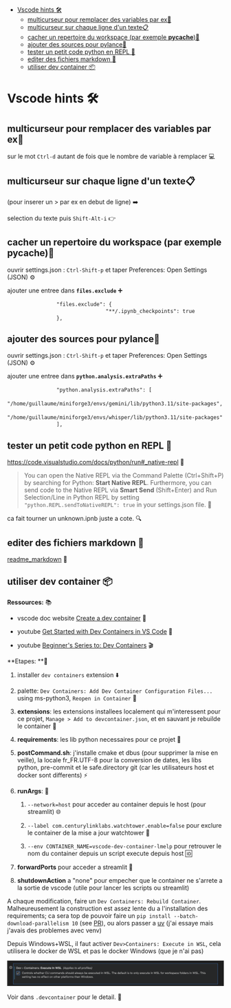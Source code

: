 - [Vscode hints 🛠️](#vscode-hints-️)
  - [multicurseur pour remplacer des variables par ex🔄](#multicurseur-pour-remplacer-des-variables-par-ex)
  - [multicurseur sur chaque ligne d'un texte📋](#multicurseur-sur-chaque-ligne-dun-texte)
  - [cacher un repertoire du workspace (par exemple __pycache__)🙈](#cacher-un-repertoire-du-workspace-par-exemple-pycache)
  - [ajouter des sources pour pylance🔌](#ajouter-des-sources-pour-pylance)
  - [tester un petit code python en REPL 🐍](#tester-un-petit-code-python-en-repl-)
  - [editer des fichiers markdown 📝](#editer-des-fichiers-markdown-)
  - [utiliser dev container 📦](#utiliser-dev-container-)


# Vscode hints 🛠️

## multicurseur pour remplacer des variables par ex🔄

sur le mot `Ctrl-d` autant de fois que le nombre de variable à remplacer 💻

## multicurseur sur chaque ligne d'un texte📋

(pour inserer un > par ex en debut de ligne) ➡️

selection du texte puis `Shift-Alt-i` 👉

## cacher un repertoire du workspace (par exemple __pycache__)🙈

ouvrir settings.json : `Ctrl-Shift-p` et taper Preferences: Open Settings (JSON) ⚙️

ajouter une entree dans __`files.exclude`__ ➕

```
                "files.exclude": {
                                "**/.ipynb_checkpoints": true
                },
```

## ajouter des sources pour pylance🔌

ouvrir settings.json : `Ctrl-Shift-p` et taper Preferences: Open Settings (JSON) ⚙️

ajouter une entree dans __`python.analysis.extraPaths`__ ➕

```
                "python.analysis.extraPaths": [
                                "/home/guillaume/miniforge3/envs/gemini/lib/python3.11/site-packages",
                                "/home/guillaume/miniforge3/envs/whisper/lib/python3.11/site-packages"
                ],
```

## tester un petit code python en REPL 🐍

https://code.visualstudio.com/docs/python/run#_native-repl 🔗

> You can open the Native REPL via the Command Palette (Ctrl+Shift+P) by searching for Python: **Start Native REPL**. Furthermore, you can send code to the Native REPL via **Smart Send** (Shift+Enter) and Run Selection/Line in Python REPL by setting `"python.REPL.sendToNativeREPL": true` in your settings.json file. 🚀

ca fait tourner un unknown.ipnb juste a cote. 🔍

## editer des fichiers markdown 📝

[readme_markdown](readme_markdown.md) 📄

## utiliser dev container 📦

**Ressources:** 📚

- vscode doc website [Create a dev container](https://code.visualstudio.com/docs/devcontainers/create-dev-container) 📖

- youtube [Get Started with Dev Containers in VS Code](https://www.youtube.com/watch?v=b1RavPr_878&t=169s) 🎥

- youtube [Beginner's Series to: Dev Containers](https://www.youtube.com/playlist?list=PLj6YeMhvp2S5G_X6ZyMc8gfXPMFPg3O31) 🎬

**Etapes: **📝

1. installer `dev containers` extension ⬇️

2. palette: `Dev Containers: Add Dev Container Configuration Files...` using ms-python3, `Reopen in Container` 🎨

3. **extensions**: les extensions installees localement qui m'interessent pour ce projet, `Manage > Add to devcontainer.json`, et en sauvant je rebuilde le container 🔧

4. **requirements**: les lib python necessaires pour ce projet 📌

5. **postCommand.sh**: j'installe cmake et dbus (pour supprimer la mise en veille), la locale fr_FR.UTF-8 pour la conversion de dates, les libs python, pre-commit et le safe.directory git (car les utilisateurs host et docker sont differents) ⚡

6. **runArgs**: 🚀

   1. `--network=host` pour acceder au container depuis le host (pour streamlit) 🌐

   2. `--label com.centurylinklabs.watchtower.enable=false` pour exclure le container de la mise a jour watchtower 🚫

   3. `--env CONTAINER_NAME=vscode-dev-container-lmelp` pour retrouver le nom du container depuis un script execute depuis host 🆔

7. **forwardPorts** pour acceder a streamlit 🔀

8. **shutdownAction** a "none" pour empecher que le container ne s'arrete a la sortie de vscode (utile pour lancer les scripts ou streamlit)


A chaque modification, faire un `Dev Containers: Rebuild Container`. Malheureusement la construction est assez lente du a l'installation des requirements; ca sera top de pouvoir faire un `pip install --batch-download-parallelism 10` (see [PR](https://github.com/pypa/pip/pull/12923)), ou alors passer a [uv](https://docs.astral.sh/uv/) (j'ai essaye mais j'avais des problemes avec venv)

Depuis Windows+WSL, il faut activer `Dev>Containers: Execute in WSL`, cela utilisera le docker de WSL et pas le docker Windows (que je n'ai pas)

![](img/devcontainer-execute_in_wsl.png)

Voir dans `.devcontainer` pour le detail. 📂
